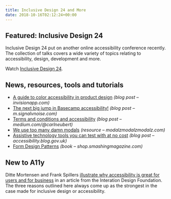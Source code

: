 ```yaml
---
title: Inclusive Design 24 and More
date: 2018-10-16T02:12:24+00:00
---
```


## Featured: Inclusive Design 24

Inclusive Design 24 put on another online accessibility conference recently. The collection of talks covers a wide variety of topics relating to accessibility, design, development and more.

Watch [Inclusive Design 24](https://www.youtube.com/playlist?list=PLn7dsvRdQEfEnBxpVztmJ8KCKNJ_P-hR6).

## News, resources, tools and tutorials

- [A guide to color accessibility in product design](https://www.invisionapp.com/inside-design/color-accessibility-product-design) *(blog post – invisionapp.com)*
- [The next big jump in Basecamp accessibility!](https://m.signalvnoise.com/the-next-big-jump-in-basecamp-accessibility-a2119c08309e) *(blog post – m.signalvnoise.com)*
- [Terms and conditions and accessibility](https://medium.com/@carlneubert/terms-conditions-accessibility-92a01a6938c0) *(blog post – medium.com/@carlneubert)*
- [We use too many damn modals](https://modalzmodalzmodalz.com/) *(resource – modalzmodalzmodalz.com)*
- [Assistive technology tools you can test with at no cost](https://accessibility.blog.gov.uk/2018/09/27/assistive-technology-tools-you-can-use-at-no-cost/) *(blog post – accessibility.blog.gov.uk)*
- [Form Design Patterns](https://shop.smashingmagazine.com/products/form-design-patterns-by-adam-silver) *(book – shop.smashingmagazine.com)*

## New to A11y

Ditte Mortensen and Frank Spillers [illustrate why accessibility is great for users and for business](https://uxplanet.org/5-easy-ways-to-make-your-ui-more-accessible-34a10522ae99) in an article from the Interation Design Foundation. The three reasons outlined here always come up as the strongest in the case made for inclusive design or accessibility.
